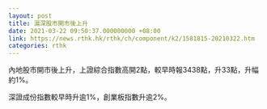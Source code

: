 ```yaml
---
layout: post
title: 滬深股市開市後上升
date: 2021-03-22 09:50:37.000000000 +08:00
link: https://news.rthk.hk/rthk/ch/component/k2/1581815-20210322.htm
categories: rthk
---
```


內地股市開市後上升，上證綜合指數高開2點，較早時報3438點，升33點，升幅約1%。

深證成份指數較早時升逾1%，創業板指數升逾2%。
